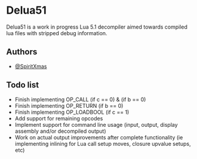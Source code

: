 
# Delua51

Delua51 is a work in progress Lua 5.1 decompiler aimed towards compiled lua files with stripped debug information.




## Authors

- [@SpiritXmas](https://www.github.com/SpiritXmas)
  




## Todo list
- Finish implementing OP_CALL     (if c == 0) & (if b == 0)
- Finish implementing OP_RETURN   (if b == 0)
- Finish implementing OP_LOADBOOL (if c == 1)
- Add support for remaining opcodes
- Implement support for command line usage (input, output, display assembly and/or decompiled output)
- Work on actual output improvements after complete functionality (ie implementing inlining for Lua call setup moves, closure upvalue setups, etc)
